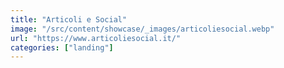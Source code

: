 ```yaml
---
title: "Articoli e Social"
image: "/src/content/showcase/_images/articoliesocial.webp"
url: "https://www.articoliesocial.it/"
categories: ["landing"]
---
```

